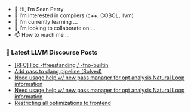 - 👋 Hi, I’m Sean Perry
- 👀 I’m interested in compilers (c++, COBOL, llvm)
- 🌱 I’m currently learning ...
- 💞️ I’m looking to collaborate on ...
- 📫 How to reach me ...

<!---
s66perry/s66perry is a ✨ special ✨ repository because its `README.md` (this file) appears on your GitHub profile.
You can click the Preview link to take a look at your changes.
--->
### 📕 Latest LLVM Discourse Posts

<!-- DISCOURSE-LLVM:START -->
- [[RFC] libc -ffreestanding / -fno-builtin](https://discourse.llvm.org/t/rfc-libc-ffreestanding-fno-builtin/75883#post_3)
- [Add pass to clang pipeline &lpar;Solved&rpar;](https://discourse.llvm.org/t/add-pass-to-clang-pipeline-solved/75909#post_4)
- [Need usage help w/ new pass manager for opt analysis Natural Loop information](https://discourse.llvm.org/t/need-usage-help-w-new-pass-manager-for-opt-analysis-natural-loop-information/75874#post_7)
- [Need usage help w/ new pass manager for opt analysis Natural Loop information](https://discourse.llvm.org/t/need-usage-help-w-new-pass-manager-for-opt-analysis-natural-loop-information/75874#post_6)
- [Restricting all optimizations to frontend](https://discourse.llvm.org/t/restricting-all-optimizations-to-frontend/75932#post_3)
<!-- DISCOURSE-LLVM:END -->
